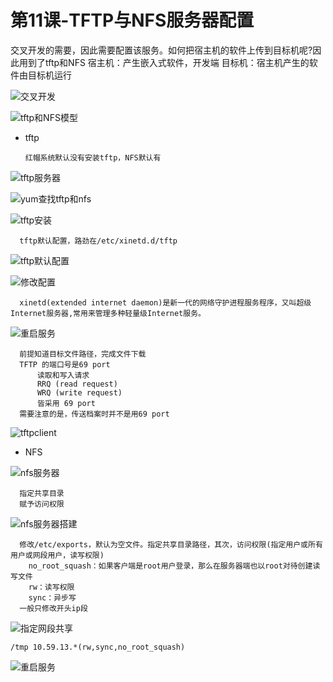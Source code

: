 # 第11课-TFTP与NFS服务器配置

交叉开发的需要，因此需要配置该服务。如何把宿主机的软件上传到目标机呢?因此用到了tftp和NFS
      宿主机：产生嵌入式软件，开发端
      目标机：宿主机产生的软件由目标机运行

![交叉开发](image/交叉开发.png)

![tftp和NFS模型](image/tftp和nfs模型.png)




* tftp

      红帽系统默认没有安装tftp，NFS默认有

![tftp服务器](image/tftp服务器.png)

![yum查找tftp和nfs](image/yum查找tftp和nfs.png)

![tftp安装](image/tftp安装.png)

      tftp默认配置，路劲在/etc/xinetd.d/tftp

![tftp默认配置](image/tftp默认配置.png)

![修改配置](image/修改配置.png)

      xinetd(extended internet daemon)是新一代的网络守护进程服务程序，又叫超级Internet服务器,常用来管理多种轻量级Internet服务。

![重启服务](image/重启服务.png)

      前提知道目标文件路径，完成文件下载
      TFTP 的端口号是69 port
          读取和写入请求
          RRQ (read request)
          WRQ (write request)
          皆采用 69 port
      需要注意的是，传送档案时并不是用69 port

![tftpclient](image/tftpclient.png)

* NFS

![nfs服务器](image/nfs服务器.png)

      指定共享目录
      赋予访问权限

![nfs服务器搭建](image/nfs服务器搭建.png)

      修改/etc/exports，默认为空文件。指定共享目录路径，其次，访问权限(指定用户或所有用户或网段用户，读写权限)
        no_root_squash：如果客户端是root用户登录，那么在服务器端也以root对待创建读写文件
        rw：读写权限
        sync：异步写
      一般只修改开头ip段

![指定网段共享](image/指定网段共享.png)

~~~
/tmp 10.59.13.*(rw,sync,no_root_squash)
~~~

![重启服务](image/重启服务.png)
